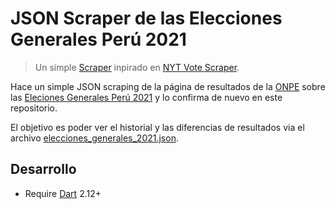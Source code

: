 # JSON Scraper de las Elecciones Generales Perú 2021

> Un simple [Scraper](https://es.wikipedia.org/wiki/Web_scraping) inpirado en [NYT Vote Scraper](https://github.com/alex/nyt-2020-election-scraper).

Hace un simple JSON scraping de la página de resultados de la [ONPE](https://www.onpe.gob.pe/) sobre las [Eleciones Generales Perú 2021](https://www.resultados.eleccionesgenerales2021.pe/EG2021/EleccionesPresidenciales/RePres/T) y lo confirma de nuevo en este repositorio.

El objetivo es poder ver el historial y las diferencias de resultados via el archivo [elecciones_generales_2021.json](elecciones_generales_2021.json).

## Desarrollo 

- Require [Dart](https://dart.dev/) 2.12+

